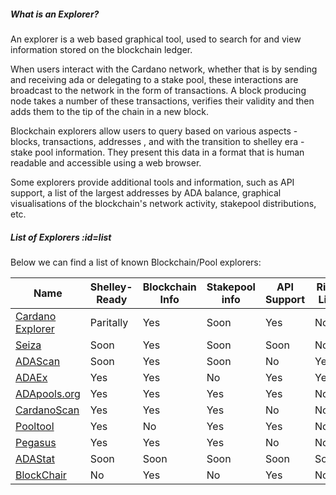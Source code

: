 ##### What is an Explorer?

An explorer is a web based graphical tool, used to search for and view information stored on the blockchain ledger.  

When users interact with the Cardano network, whether that is by sending and receiving ada or delegating to a stake pool, these interactions are broadcast to the network in the form of transactions. A block producing node takes a number of these transactions, verifies their validity and then adds them to the tip of the chain in a new block.  

Blockchain explorers allow users to query based on various aspects - blocks, transactions, addresses , and with the transition to shelley era - stake pool information. They present this data in a format that is human readable and accessible using a web browser.  

Some explorers provide additional tools and information, such as API support, a list of the largest addresses by ADA balance, graphical visualisations of the blockchain's network activity, stakepool distributions, etc.

##### List of Explorers :id=list

Below we can find a list of known Blockchain/Pool explorers:

|Name              |Shelley-Ready|Blockchain Info|Stakepool info|API Support|Rich List |Official|
|------------------|-------------|---------------|--------------|-----------|----------|--------|
|[Cardano Explorer]|Paritally    |Yes            |Soon          |Yes        |No        |[IOHK](https://iohk.io)|
|[Seiza]           |Soon         |Yes            |Soon          |Soon       |No        |[Emurgo](https://emurgo.io)|
|[ADAScan]         |Soon         |Yes            |Soon          |No         |Yes       |No|
|[ADAEx]           |Yes          |Yes            |No            |Yes        |Yes       |No|
|[ADApools.org]    |Yes          |Yes            |Yes           |Yes        |No        |No|
|[CardanoScan]     |Yes          |Yes            |Yes           |No         |No        |No|
|[Pooltool]        |Yes          |No             |Yes           |Yes        |No        |No|
|[Pegasus]         |Yes          |Yes            |Yes           |No         |No        |No|
|[ADAStat]         |Soon         |Soon           |Soon          |Soon       |Soon      |No|
|[BlockChair]      |No           |Yes            |No            |Yes        |No        |No|

[Cardano Explorer]: https://explorer.cardano.org
[Seiza]: https://seiza.com
[ADAScan]: https://adascan.net
[ADAEx]: https://adaex.org
[CardanoScan]: https://cardanoscan.io
[Pooltool]: https://pooltool.io
[Pegasus]: https://pegasuspool.info/explorer
[ADAStat]: https://adastat.net
[BlockChair]: https://blockchair.com/cardano
[ADApools.org]: https://adapools.org
